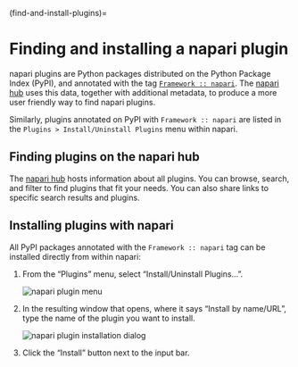 (find-and-install-plugins)=
# Finding and installing a napari plugin

napari plugins are Python packages distributed on the Python Package Index
(PyPI), and annotated with the tag [`Framework ::
napari`](https://pypi.org/search/?q=&o=&c=Framework+%3A%3A+napari).  The
[napari hub](https://napari-hub.org) uses this data, together with additional
metadata, to produce a more user friendly way to find napari plugins.

Similarly, plugins annotated on PyPI with `Framework :: napari` are listed in
the `Plugins > Install/Uninstall Plugins` menu within napari.

## Finding plugins on the napari hub

The [napari hub](https://napari-hub.org) hosts information about all plugins.
You can browse, search, and filter to find plugins that fit your needs.
You can also share links to specific search results and plugins.

## Installing plugins with napari

All PyPI packages annotated with the `Framework :: napari` tag can be installed
directly from within napari:

1. From the “Plugins” menu, select “Install/Uninstall Plugins...”.

   ![napari plugin menu](/images/plugin-menu.png)

2. In the resulting window that opens, where it says “Install by name/URL”, type the name of the plugin you want to install.

   ![napari plugin installation dialog](/images/plugin-install-dialog.png)

3. Click the “Install” button next to the input bar.

